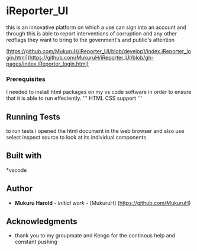 # iReporter_UI
this is an innovative platform on which a use can sign into an account and through this is able to report interventions of corruption and any other redflags they want to bring to the govenment's and public's attention 

[https://github.com/MukuruH/iReporter_UI/blob/develop1/index.iReporter_login.html](https://github.com/MukuruH/iReporter_UI/blob/gh-pages/index.iReporter_login.html)

### Prerequisites
I needed to install html packages on my vs code software in order to ensure that
it is able to run effeciently.
'''
HTML CSS support
'''
## Running Tests
to run tests i opened the html document in the web browser and also use select 
inspect source to look at its individual components

###
## Built with
*vscode

## Author
* **Mukuru Harold** - *Initial work* - [MukuruH]
(https://github.com/MukuruH)

## Acknowledgments
* thank you to my groupmate and Kengo for the continous help and 
constant pushing
